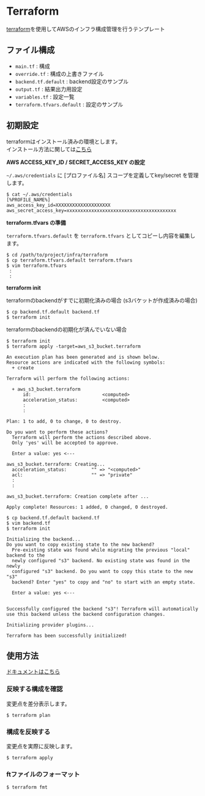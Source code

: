 
# Terraform
[terraform](https://www.terraform.io/)を使用してAWSのインフラ構成管理を行うテンプレート



## ファイル構成
- `main.tf` : 構成
- `override.tf` : 構成の上書きファイル
- `backend.tf.default` : backend設定のサンプル
- `output.tf` : 結果出力用設定
- `variables.tf` : 設定一覧
- `terraform.tfvars.default` : 設定のサンプル



## 初期設定  
terraformはインストール済みの環境とします。  
インストール方法に関しては[こちら](https://www.terraform.io/intro/getting-started/install.html)

**AWS ACCESS_KEY_ID / SECRET_ACCESS_KEY の設定**

`~/.aws/credentials` に [プロファイル名] スコープを定義してkey/secret を管理します。

```
$ cat ~/.aws/credentials
[%PROFILE_NAME%]
aws_access_key_id=XXXXXXXXXXXXXXXXXXXX
aws_secret_access_key=xxxxxxxxxxxxxxxxxxxxxxxxxxxxxxxxxxxxxxxx
```

**terraform.tfvars の準備**

`terraform.tfvars.default` を `terraform.tfvars` としてコピーし内容を編集します。

```
$ cd /path/to/project/infra/terraform
$ cp terraform.tfvars.default terraform.tfvars
$ vim terraform.tfvars
 :
 :
```

**terraform init**

terraformのbackendがすでに初期化済みの場合 (s3バケットが作成済みの場合)


```
$ cp backend.tf.default backend.tf
$ terraform init
```

terraformのbackendの初期化が済んでいない場合

```
$ terraform init
$ terraform apply -target=aws_s3_bucket.terraform

An execution plan has been generated and is shown below.
Resource actions are indicated with the following symbols:
  + create

Terraform will perform the following actions:

  + aws_s3_bucket.terraform
      id:                          <computed>
      acceleration_status:         <computed>
      :
      :

Plan: 1 to add, 0 to change, 0 to destroy.

Do you want to perform these actions?
  Terraform will perform the actions described above.
  Only 'yes' will be accepted to approve.

  Enter a value: yes <---

aws_s3_bucket.terraform: Creating...
  acceleration_status:         "" => "<computed>"
  acl:                         "" => "private"
  :
  :

aws_s3_bucket.terraform: Creation complete after ...

Apply complete! Resources: 1 added, 0 changed, 0 destroyed.

$ cp backend.tf.default backend.tf
$ vim backend.tf
$ terraform init

Initializing the backend...
Do you want to copy existing state to the new backend?
  Pre-existing state was found while migrating the previous "local" backend to the
  newly configured "s3" backend. No existing state was found in the newly
  configured "s3" backend. Do you want to copy this state to the new "s3"
  backend? Enter "yes" to copy and "no" to start with an empty state.

  Enter a value: yes <---


Successfully configured the backend "s3"! Terraform will automatically
use this backend unless the backend configuration changes.

Initializing provider plugins...

Terraform has been successfully initialized!

```



## 使用方法
[ドキュメントはこちら](https://www.terraform.io/docs/commands/index.html)

### 反映する構成を確認
変更点を差分表示します。

```
$ terraform plan
```

### 構成を反映する
変更点を実際に反映します。

```
$ terraform apply
```

### ftファイルのフォーマット

```
$ terraform fmt
```
